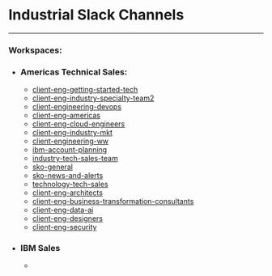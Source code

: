 # Industrial Slack Channels
---
### Workspaces:
- ### Americas Technical Sales:
    - [client-eng-getting-started-tech](https://americas-tech-sales.slack.com/archives/C02HDJ8UD7V)
    - [client-eng-industry-specialty-team2](https://americas-tech-sales.slack.com/archives/C02T91YU560)
    - [client-engineering-devops](https://americas-tech-sales.slack.com/archives/C023WC39GUQ)
    - [client-eng-americas](https://americas-tech-sales.slack.com/archives/C01N8RTE81F)
    - [client-eng-cloud-engineers](https://americas-tech-sales.slack.com/archives/C01MZM3AS8L)
    - [client-eng-industry-mkt](https://americas-tech-sales.slack.com/archives/C02TCP8CYNQ)
    - [client-engineering-ww](https://americas-tech-sales.slack.com/archives/C01N27F6AJC)
    - [ibm-account-planning](https://americas-tech-sales.slack.com/archives/C02QF89D623)
    - [industry-tech-sales-team](https://americas-tech-sales.slack.com/archives/C02U2K06R33)
    - [sko-general](https://americas-tech-sales.slack.com/archives/C01EB63CJBC)
    - [sko-news-and-alerts](https://americas-tech-sales.slack.com/archives/C01K16LNB8F)
    - [technology-tech-sales](https://americas-tech-sales.slack.com/archives/CT7T3KU48)
    - [client-eng-architects](https://americas-tech-sales.slack.com/archives/C01MLJTAC14)
    - [client-eng-business-transformation-consultants](https://americas-tech-sales.slack.com/archives/C01PS20AJC8)
    - [client-eng-data-ai](https://americas-tech-sales.slack.com/archives/C01MCR4JW87)
    - [client-eng-designers](https://americas-tech-sales.slack.com/archives/C01MH7E5BFC)
    - [client-eng-security](https://americas-tech-sales.slack.com/archives/C0219JQAD24)
- ### IBM Sales
    -
